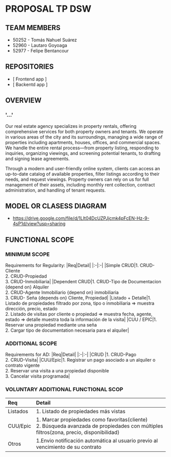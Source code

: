 # PROPOSAL TP DSW



## TEAM MEMBERS
* 50252 - Tomás Nahuel Suárez
* 52960 - Lautaro Goyoaga
* 52977 - Felipe Bentancour



## REPOSITORIES
* [ Frontend app ]
* [ Backentd app ]



## OVERVIEW

### '...'

Our real estate agency specializes in property rentals, offering comprehensive services for both property owners and tenants. We operate in various areas of the city and its surroundings, managing a wide range of properties including apartments, houses, offices, and commercial spaces. We handle the entire rental process—from property listing, responding to inquiries, organizing viewings, and screening potential tenants, to drafting and signing lease agreements.

Through a modern and user-friendly online system, clients can access an up-to-date catalog of available properties, filter listings according to their needs, and request viewings. Property owners can rely on us for full management of their assets, including monthly rent collection, contract administration, and handling of tenant requests.



## MODEL OR CLASESS DIAGRAM
* https://drive.google.com/file/d/1LIt04DcUZPJjcmk4pFcEN-Hz-9-4sP1d/view?usp=sharing



## FUNCTIONAL SCOPE

### MINIMUM SCOPE
Requirements for Regularity:
|Req|Detail|
|:-|:-|
  |Simple CRUD|1. CRUD-Cliente<br>2. CRUD-Propiedad<br>3. CRUD-Inmobiliaria|
|Dependent CRUD|1. CRUD-Tipo de Documentacion {depend on} Alquiler<br>2. CRUD-Agente Inmobiliario {depend on} inmobiliaria<br>3. CRUD- Seña {depends on} Cliente, Propiedad|
|Listado + Detalle|1. Listado de propiedades filtrado por zona, tipo o inmobiliaria => muestra dirección, precio, estado<br>2. Listado de visitas por cliente o propiedad => muestra fecha, agente, estado => detalle muestra toda la información de la visita|
|CUU / EPIC|1. Reservar una propiedad mediante una seña<br>2. Cargar tipo de documentation necesaria para el alquiler|


### ADDITIONAL SCOPE
Requirements for AD:
|Req|Detail|
|:-|:-|
|CRUD |1. CRUD-Pago<br>2. CRUD-Visita|
|CUU/Epic|1. Registrar un pago asociado a un alquiler o contrato vigente<br>2. Reservar una visita a una propiedad disponible<br>3. Cancelar visita programada|


### VOLUNTARY ADDITIONAL FUNCTIONAL SCOP
|Req|Detail|
|:-|:-|
|Listados |1. Listado de propiedades más vistas|
|CUU/Epic|1. Marcar propiedades como favoritas(cliente)<br>2. Búsqueda avanzada de propiedades con múltiples filtros(zona, precio, disponibilidad)|
|Otros|1.Envio notificación automática al usuario previo al vencimiento de su contrato|
